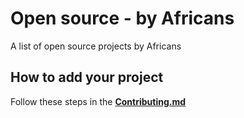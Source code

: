 # Open source - by Africans
A list of open source projects by Africans

## How to add your project
Follow these steps in the  **[Contributing.md](https://github.com/by-africans/open-source-projects/blob/master/Contributing.md)** 

